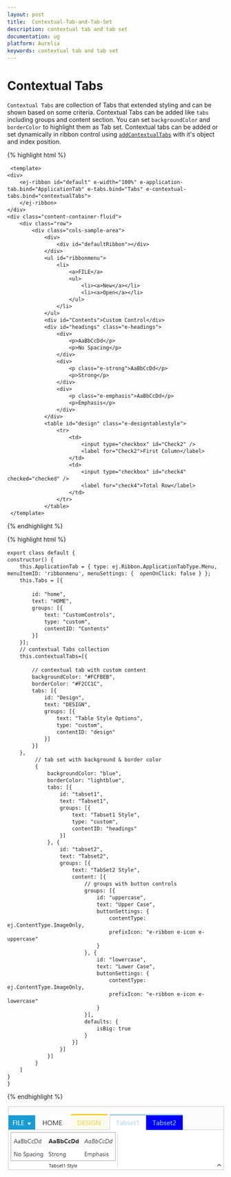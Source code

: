 ```yaml
---
layout: post
title:  Contextual-Tab-and-Tab-Set
description: contextual tab and tab set
documentation: ug
platform: Aurelia
keywords: contextual tab and tab set
---
```


# Contextual Tabs

`Contextual Tabs` are collection of Tabs that extended styling and can be shown based on some criteria. Contextual Tabs can be added like `tabs` including groups and content section. You can set `backgroundColor` and `borderColor` to highlight them as Tab set. Contextual tabs can be added or set dynamically in ribbon control using [`addContextualTabs`](https://help.syncfusion.com/api/js/ejribbon#methods:addcontextualtabs) with it's object and index position.

{% highlight html %}

     <template>
    <div>
        <ej-ribbon id="default" e-width="100%" e-application-tab.bind="ApplicationTab" e-tabs.bind="Tabs" e-contextual-tabs.bind="contextualTabs">
        </ej-ribbon>
    </div>
    <div class="content-container-fluid">
        <div class="row">
            <div class="cols-sample-area">
                <div>
                    <div id="defaultRibbon"></div>
                </div>
                <ul id="ribbonmenu">
                    <li>
                        <a>FILE</a>
                        <ul>
                            <li><a>New</a></li>
                            <li><a>Open</a></li>
                        </ul>
                    </li>
                </ul>
                <div id="Contents">Custom Control</div>
                <div id="headings" class="e-headings">
                    <div>
                        <p>AaBbCcDd</p>
                        <p>No Spacing</p>
                    </div>
                    <div>
                        <p class="e-strong">AaBbCcDd</p>
                        <p>Strong</p>
                    </div>
                    <div>
                        <p class="e-emphasis">AaBbCcDd</p>
                        <p>Emphasis</p>
                    </div>
                </div>
                <table id="design" class="e-designtablestyle">
                    <tr>
                        <td>
                            <input type="checkbox" id="Check2" />
                            <label for="Check2">First Column</label>
                        </td>
                        <td>
                            <input type="checkbox" id="check4" checked="checked" />
                            <label for="check4">Total Row</label>
                        </td>
                    </tr>
                </table>
     </template>
   
{% endhighlight %}

{% highlight html %}

    export class default {
    constructor() {
        this.ApplicationTab = { type: ej.Ribbon.ApplicationTabType.Menu, menuItemID: 'ribbonmenu', menuSettings: {  openOnClick: false } };
        this.Tabs = [{
					
            id: "home",
            text: "HOME",
            groups: [{
                text: "CustomControls",
                type: "custom",
                contentID: "Contents"
            }]
        }];			
        // contextual Tabs collection
        this.contextualTabs=[{

            // contextual tab with custom content
            backgroundColor: "#FCFBEB",
            borderColor: "#F2CC1C",
            tabs: [{
                id: "Design",
                text: "DESIGN",
                groups: [{
                    text: "Table Style Options",
                    type: "custom",
                    contentID: "design"
                }]
            }]
        },
             // tab set with background & border color
             {
                 backgroundColor: "blue",
                 borderColor: "lightblue",
                 tabs: [{
                     id: "tabset1",
                     text: "Tabset1",
                     groups: [{
                         text: "Tabset1 Style",
                         type: "custom",
                         contentID: "headings"
                     }]
                 }, {
                     id: "tabset2",
                     text: "Tabset2",
                     groups: [{
                         text: "TabSet2 Style",
                         content: [{
                             // groups with button controls
                             groups: [{
                                 id: "uppercase",
                                 text: "Upper Case",
                                 buttonSettings: {
                                     contentType: ej.ContentType.ImageOnly,
                                     prefixIcon: "e-ribbon e-icon e-uppercase"
                                 }
                             }, {
                                 id: "lowercase",
                                 text: "Lower Case",
                                 buttonSettings: {
                                     contentType: ej.ContentType.ImageOnly,
                                     prefixIcon: "e-ribbon e-icon e-lowercase"
                                 }
                             }],
                             defaults: {
                                 isBig: true
                             }
                         }]
                     }]
                 }]
             }
        ]
    }
    }
     
{% endhighlight %}

![](Contextual-Tab-and-Tab-Set_images/Contextual-Tab-and-Tab-Set_img1.png)

